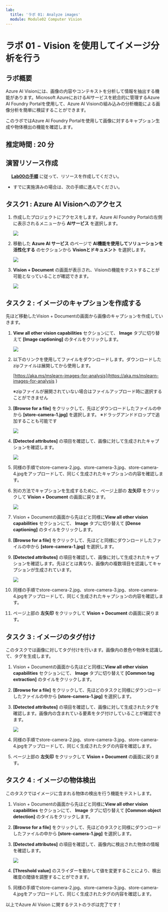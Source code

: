 ```yaml
---
lab:
  title: 'ラボ 01: Analyze images'
  module: Module02 Computer Vision
---
```


# ラボ 01 - Vision を使用してイメージ分析を行う

## ラボ概要

Azure AI Visionには、画像の内容やコンテキストを分析して情報を抽出する機能があります。Microsoft AzureにおけるAIサービスを統合的に管理するAzure AI Foundry Portalを使用して、Azure AI Visionの組み込みの分析機能による画像分析を簡単に検証することができます。

このラボではAzure AI Foundry Portalを使用して画像に対するキャプション生成や物体検出の機能を確認します。

## 推定時間 : 20 分

## 演習リソース作成

　 [**Lab00の手順**](./LAB_00-Startup_Hands-on_Lab.md)  に従って、リソースを作成してください。
 - すでに実施済みの場合は、次の手順に進んでください。

## タスク1 : Azure AI Visionへのアクセス

1. 作成したプロジェクトにアクセスをします。Azure AI Foundry Portalの左側に表示されるメニューから **AIサービス** を選択します。 

    ![](./media/lab1/02.png)

1. 移動した **Azure AI サービス** のページで **AI機能を使用してソリューションを活性化する** のセクションから **Visionとドキュメント** を選択します。

    ![](./media/lab1/03.png)

1. **Vision + Document** の画面が表示され、Visionの機能をテストすることが可能となっていることが確認できます。

    ![](./media/lab1/04.png)



## タスク 2 : イメージのキャプションを作成する

先ほど移動したVision + Documentの画面から画像のキャプションを作成していきます。

1. **View all other vision capabilities** セクションにて、 **Image** タブに切り替えて  **[Image captioning]** のタイルをクリックします。

   ![](./media/lab1/05.png)

   

1. 以下のリンクを使用してファイルをダウンロードします。ダウンロードしたzipファイルは展開してから使用します。

   [https://aka.ms/mslearn-images-for-analysis](https://aka.ms/mslearn-images-for-analysis  )

   ※zipファイルが展開されていない場合はファイルアップロード時に選択することができません

1. **[Browse for a file]** をクリックして、先ほどダウンロードしたファイルの中から **[store-camera-1.jpg]** を選択します。
   ※ドラッグアンドドロップで追加することも可能です

   ![](./media/lab1/06.png)

1. **[Detected attributes]** の項目を確認して、画像に対して生成されたキャプションを確認します。

   ![](./media/lab1/07.png)

1. 同様の手順でstore-camera-2.jpg、store-camera-3.jpg、store-camera-4.jpgをアップロードして、同じく生成されたキャプションの内容を確認します。

1. 別の方法でキャプションを生成するために、ページ上部の **左矢印** をクリックして **Vision + Document** の画面に戻ります。

   ![](./media/lab1/08.png)

1. Vision + Documentの画面から先ほどと同様に**View all other vision capabilities** セクションにて、 **Image** タブに切り替えて **[Dense captioning]** のタイルをクリックします。

1. **[Browse for a file]** をクリックして、先ほどと同様にダウンロードしたファイルの中から **[store-camera-1.jpg]** を選択します。

1. **[Detected attributes]** の項目を確認して、画像に対して生成されたキャプションを確認します。先ほどとは異なり、画像内の複数項目を認識してキャプションが生成されています。

    ![](./media/lab1/09.png)

1. 同様の手順でstore-camera-2.jpg、store-camera-3.jpg、store-camera-4.jpgをアップロードして、同じく生成されたキャプションの内容を確認します。

1. ページ上部の **左矢印** をクリックして **Vision + Document** の画面に戻ります。

## タスク 3 : イメージのタグ付け

このタスクでは画像に対してタグ付けを行います。画像内の景色や物体を認識して、タグを生成します。

1. Vision + Documentの画面から先ほどと同様に**View all other vision capabilities** セクションにて、 **Image** タブに切り替えて **[Common tag extraction]** のタイルをクリックします。

3. **[Browse for a file]** をクリックして、先ほどのタスクと同様にダウンロードしたファイルの中から **[store-camera-1.jpg]** を選択します。

4. **[Detected attributes]** の項目を確認して、画像に対して生成されたタグを確認します。画像内の含まれている要素をタグ付けしていることが確認できます。

   ![](./media/lab1/10.png)

5. 同様の手順でstore-camera-2.jpg、store-camera-3.jpg、store-camera-4.jpgをアップロードして、同じく生成されたタグの内容を確認します。

6. ページ上部の **左矢印** をクリックして **Vision + Document** の画面に戻ります。

## タスク 4 : イメージの物体検出

このタスクではイメージに含まれる物体の検出を行う機能をテストします。

1. Vision + Documentの画面から先ほどと同様に**View all other vision capabilities** セクションにて、 **Image** タブに切り替えて **[Common object detection]** のタイルをクリックします。

3. **[Browse for a file]** をクリックして、先ほどのタスクと同様にダウンロードしたファイルの中から **[store-camera-1.jpg]** を選択します。

4. **[Detected attributes]** の項目を確認して、画像内に検出された物体の情報を確認します。

   ![](./media/lab1/11.png)

5. **[Threshold value]** のスライダーを動かして値を変更することにより、検出確度の閾値を調整することができます。

5. 同様の手順でstore-camera-2.jpg、store-camera-3.jpg、store-camera-4.jpgをアップロードして、同じく生成されたタグの内容を確認します。



以上でAzure AI Vision に関するテストのラボは完了です！
